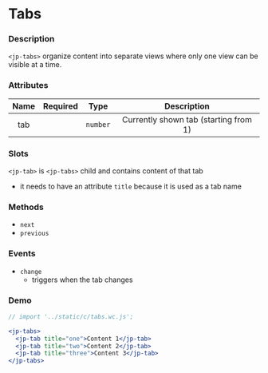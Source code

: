 <!-- import '../static/c/tabs.wc.js'; -->

# Tabs

### Description

`<jp-tabs>` organize content into separate views where only one view can be visible at a time.

### Attributes

| **Name** | **Required** | **Type** |            **Description**            |
| :------: | :----------: | :------: | :-----------------------------------: |
|   tab    |              | `number` | Currently shown tab (starting from 1) |

### Slots

`<jp-tab>` is `<jp-tabs>` child and contains content of that tab

- it needs to have an attribute `title` because it is used as a tab name

### Methods

- `next`
- `previous`

### Events

- `change`
  - triggers when the tab changes

### Demo

```jsx live
// import '../static/c/tabs.wc.js';

<jp-tabs>
  <jp-tab title="one">Content 1</jp-tab>
  <jp-tab title="two">Content 2</jp-tab>
  <jp-tab title="three">Content 3</jp-tab>
</jp-tabs>
```
